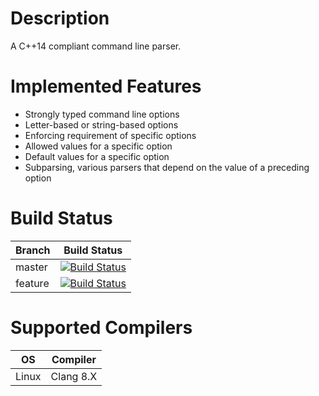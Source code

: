 # Description
A C++14 compliant command line parser.

# Implemented Features
- Strongly typed command line options
- Letter-based or string-based options
- Enforcing requirement of specific options
- Allowed values for a specific option
- Default values for a specific option
- Subparsing, various parsers that depend on the value of a preceding option

# Build Status

Branch  | Build Status
------- | -------
master  | [![Build Status](https://travis-ci.org/jpan127/argparse.svg?branch=master)](https://travis-ci.org/jpan127/argparse)
feature | [![Build Status](https://travis-ci.org/jpan127/argparse.svg?branch=feature)](https://travis-ci.org/jpan127/argparse)

# Supported Compilers

OS     | Compiler
------ | ------
Linux  | Clang 8.X
